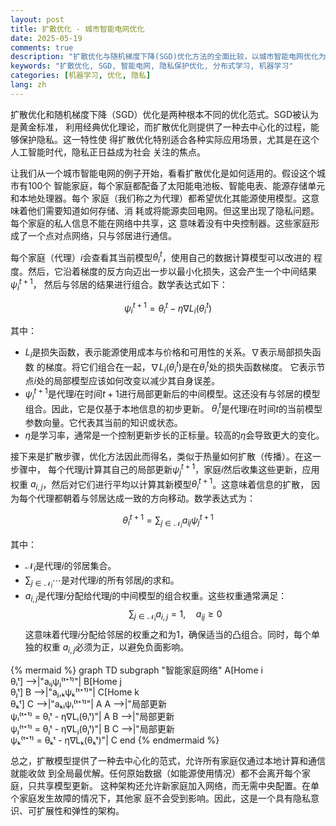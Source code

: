 ```yaml
---
layout: post
title: 扩散优化 - 城市智能电网优化
date: 2025-05-19
comments: true
description: "扩散优化与随机梯度下降(SGD)优化方法的全面比较，以城市智能电网优化为例"
keywords: "扩散优化, SGD, 智能电网, 隐私保护优化, 分布式学习, 机器学习"
categories: [机器学习, 优化, 隐私]
lang: zh
---
```


扩散优化和随机梯度下降（SGD）优化是两种根本不同的优化范式。SGD被认为是黄金标准，
利用经典优化理论，而扩散优化则提供了一种去中心化的过程，能够保护隐私。这一特性使
得扩散优化特别适合各种实际应用场景，尤其是在这个人工智能时代，隐私正日益成为社会
关注的焦点。

让我们从一个城市智能电网的例子开始，看看扩散优化是如何适用的。假设这个城市有100个
智能家庭，每个家庭都配备了太阳能电池板、智能电表、能源存储单元和本地处理器。每个
家庭（我们称之为代理）都希望优化其能源使用模型。这意味着他们需要知道如何存储、消
耗或将能源卖回电网。但这里出现了隐私问题。每个家庭的私人信息不能在网络中共享，这
意味着没有中央控制器。这些家庭形成了一个点对点网络，只与邻居进行通信。

每个家庭（代理）$i$会查看其当前模型$\theta_i^t$，使用自己的数据计算模型可以改进的
程度。然后，它沿着梯度的反方向迈出一步以最小化损失，这会产生一个中间结果$\psi_i^{t+1}$，
然后与邻居的结果进行组合。数学表达式如下：

$$ \psi_i^{t+1} = \theta_i^t - \eta \nabla L_i(\theta_i^t) $$

其中：

- $L_i$是损失函数，表示能源使用成本与价格和可用性的关系。$\nabla$表示局部损失函数
  的梯度。将它们组合在一起，$\nabla L_i(\theta_i^t)$是在$\theta_i^t$处的损失函数梯度。
  它表示节点$i$处的局部模型应该如何改变以减少其自身误差。
- $\psi_i^{t+1}$是代理$i$在时间$t+1$进行局部更新后的中间模型。这还没有与邻居的模型
  组合。因此，它是仅基于本地信息的初步更新。
  $\theta_i^t$是代理$i$在时间$t$的当前模型参数向量。它代表其当前的知识或状态。
- $\eta$是学习率，通常是一个控制更新步长的正标量。较高的$\eta$会导致更大的变化。

接下来是扩散步骤，优化方法因此而得名，类似于热量如何扩散（传播）。在这一步骤中，
每个代理$j$计算其自己的局部更新$\psi_j^{t+1}$，家庭$i$然后收集这些更新，应用权重
$a_{i,j}$，然后对它们进行平均以计算其新模型$\theta_i^{t+1}$。这意味着信息的扩散，
因为每个代理都朝着与邻居达成一致的方向移动。数学表达式为：

$$\theta_i^{t+1} = \sum_{j \in \mathcal{N}_i} a_{ij} \psi_j^{t+1}$$

其中：

- $\mathcal{N}_i$是代理$i$的邻居集合。
- $\sum_{j \in \mathcal{N}_i} \cdots$是对代理$i$的所有邻居$j$的求和。
- $a_{i,j}$是代理$i$分配给代理$j$的中间模型的组合权重。这些权重通常满足：
  $$
  \sum_{j \in \mathcal{N}_i} a_{i,j} = 1,\quad a_{ij} \geq 0
  $$
这意味着代理$i$分配给邻居的权重之和为1，确保适当的凸组合。同时，每个单独的权重
$a_{i,j}$必须为正，以避免负面影响。

{% mermaid %}
graph TD
    subgraph "智能家庭网络"
        A[Home i<br/>θᵢᵗ] -->|"aᵢⱼψⱼ⁽ᵗ⁺¹⁾"| B[Home j<br/>θⱼᵗ]
        B -->|"aⱼ,ₖψₖ⁽ᵗ⁺¹⁾"| C[Home k<br/>θₖᵗ]
        C -->|"aₖᵢψᵢ⁽ᵗ⁺¹⁾"| A
        A -->|"局部更新<br/>ψᵢ⁽ᵗ⁺¹⁾ = θᵢᵗ - η∇Lᵢ(θᵢᵗ)"| A
        B -->|"局部更新<br/>ψⱼ⁽ᵗ⁺¹⁾ = θⱼᵗ - η∇Lⱼ(θⱼᵗ)"| B
        C -->|"局部更新<br/>ψₖ⁽ᵗ⁺¹⁾ = θₖᵗ - η∇Lₖ(θₖᵗ)"| C
    end
{% endmermaid %}

总之，扩散模型提供了一种去中心化的范式，允许所有家庭仅通过本地计算和通信就能收敛
到全局最优解。任何原始数据（如能源使用情况）都不会离开每个家庭，只共享模型更新。
这种架构还允许新家庭加入网络，而无需中央配置。在单个家庭发生故障的情况下，其他家
庭不会受到影响。因此，这是一个具有隐私意识、可扩展性和弹性的架构。 